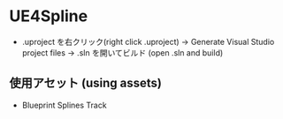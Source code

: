 # UE4Spline

* .uproject を右クリック(right click .uproject) → Generate Visual Studio project files → .sln を開いてビルド (open .sln and build)

## 使用アセット (using assets)
* Blueprint Splines Track